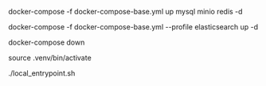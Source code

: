 docker-compose -f docker-compose-base.yml up mysql minio redis -d


docker-compose -f docker-compose-base.yml --profile elasticsearch up -d

docker-compose down

source .venv/bin/activate

./local_entrypoint.sh